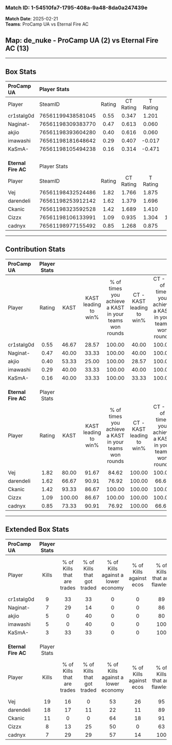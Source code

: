 ### Match ID: 1-54510fa7-1795-408a-9a48-8da0a247439e  
**Match Date**: 2025-02-21  
**Teams**: ProCamp UA vs Eternal Fire AC  

## **Map**: de_nuke - ProCamp UA (2) vs Eternal Fire AC (13)  
---  

## Box Stats  

| **ProCamp UA**      | Player Stats      |        |           |          |        |      |       |         |        |      |     |
| :- | :- | :-: | :-: | :-: | :-: | :-: | :-: | :-: | :-: | :-: | :-: |
| Player              | SteamID           | Rating | CT Rating | T Rating |  KAST  | ADR  | Kills | Assists | Deaths | K/D  | HS% |
| cr1stalg0d          | 76561199438581045 |  0.55  |   0.347   |  1.201   | 46.67  | 25.3 |   9   |    2    |   13   | 0.69 | 88  |
| Naginat-            | 76561198309383770 |  0.47  |   0.613   |  0.060   | 40.00  | 49.6 |   7   |    2    |   13   | 0.54 | 57  |
| akjio               | 76561198393604280 |  0.40  |   0.616   |  0.060   | 53.33  | 26.3 |   5   |    0    |   12   | 0.42 | 80  |
| imawashi            | 76561198181648642 |  0.29  |   0.407   |  -0.017  | 40.00  | 38.1 |   5   |    3    |   14   | 0.36 | 60  |
| KaSmA-              | 76561198105494238 |  0.16  |   0.314   |  -0.471  | 40.00  | 6.7  |   3   |    0    |   11   | 0.27 |  0  |
|                     |                   |        |           |          |        |      |       |         |        |      |     |
|                     |                   |        |           |          |        |      |       |         |        |      |     |
|                     |                   |        |           |          |        |      |       |         |        |      |     |
| **Eternal Fire AC** | Player Stats      |        |           |          |        |      |       |         |        |      |     |
| Player              | SteamID           | Rating | CT Rating | T Rating |  KAST  | ADR  | Kills | Assists | Deaths | K/D  | HS% |
| Vej                 | 76561198432524486 |  1.82  |   1.766   |  1.875   | 80.00  | 88.7 |  19   |    1    |   6    | 3.17 | 15  |
| darendeli           | 76561198253912142 |  1.62  |   1.379   |  1.696   | 66.67  | 66.9 |  18   |    5    |   6    | 3.00 | 72  |
| Ckanic              | 76561198323592528 |  1.42  |   1.689   |  1.410   | 93.33  | 28.6 |  11   |    3    |   2    | 5.50 | 72  |
| Cizzx               | 76561198106133991 |  1.09  |   0.935   |  1.304   | 100.00 | 31.3 |   8   |    3    |   8    | 1.00 | 75  |
| cadnyx              | 76561198977155492 |  0.85  |   1.268   |  0.875   | 73.33  | 23.5 |   7   |    3    |   7    | 1.00 | 28  |
---  

## Contribution Stats  

| **ProCamp UA**      | Player Stats |        |                      |                                                        |                           |                                                             |                          |                                                            |
| :- | :-: | :-: | :-: | :-: | :-: | :-: | :-: | :-: |
| Player              |    Rating    |  KAST  | KAST leading to win% | % of times you achieve a KAST in your teams won rounds | CT - KAST leading to win% | CT - % of times you achieve a KAST in your teams won rounds | T - KAST leading to win% | T - % of times you achieve a KAST in your teams won rounds |
| cr1stalg0d          |     0.55     | 46.67  |        28.57         |                         100.00                         |           40.00           |                           100.00                            |           0.00           |                            0.00                            |
| Naginat-            |     0.47     | 40.00  |        33.33         |                         100.00                         |           40.00           |                           100.00                            |           0.00           |                            0.00                            |
| akjio               |     0.40     | 53.33  |        25.00         |                         100.00                         |           28.57           |                           100.00                            |           0.00           |                            0.00                            |
| imawashi            |     0.29     | 40.00  |        33.33         |                         100.00                         |           40.00           |                           100.00                            |           0.00           |                            0.00                            |
| KaSmA-              |     0.16     | 40.00  |        33.33         |                         100.00                         |           33.33           |                           100.00                            |           0.00           |                            0.00                            |
|                     |              |        |                      |                                                        |                           |                                                             |                          |                                                            |
|                     |              |        |                      |                                                        |                           |                                                             |                          |                                                            |
|                     |              |        |                      |                                                        |                           |                                                             |                          |                                                            |
| **Eternal Fire AC** | Player Stats |        |                      |                                                        |                           |                                                             |                          |                                                            |
| Player              |    Rating    |  KAST  | KAST leading to win% | % of times you achieve a KAST in your teams won rounds | CT - KAST leading to win% | CT - % of times you achieve a KAST in your teams won rounds | T - KAST leading to win% | T - % of times you achieve a KAST in your teams won rounds |
| Vej                 |     1.82     | 80.00  |        91.67         |                         84.62                          |          100.00           |                           100.00                            |          88.89           |                           80.00                            |
| darendeli           |     1.62     | 66.67  |        90.91         |                         76.92                          |          100.00           |                            66.67                            |          88.89           |                           80.00                            |
| Ckanic              |     1.42     | 93.33  |        86.67         |                         100.00                         |          100.00           |                           100.00                            |          83.33           |                           100.00                           |
| Cizzx               |     1.09     | 100.00 |        86.67         |                         100.00                         |          100.00           |                           100.00                            |          83.33           |                           100.00                           |
| cadnyx              |     0.85     | 73.33  |        90.91         |                         76.92                          |          100.00           |                            66.67                            |          88.89           |                           80.00                            |
---  

## Extended Box Stats  

| **ProCamp UA**      | Player Stats |                            |                            |                                    |                         |                              |                                 |        |                             |                                     |                          |                               |                            |
| :- | :-: | :-: | :-: | :-: | :-: | :-: | :-: | :-: | :-: | :-: | :-: | :-: | :-: |
| Player              |    Kills     | % of Kills that are trades | % of Kills that got traded | % of Kills against a lower economy | % of Kills against ecos | % of Kills that are flawless | % of Kills that are close duels | Deaths | % of Deaths that get traded | % of Deaths against a lower economy | % of Deaths against ecos | % of Deaths that are flawless | % of Deaths that are close |
| cr1stalg0d          |      9       |             33             |             33             |                 0                  |            0            |              89              |                0                |   13   |              0              |                  0                  |            0             |              108              |             0              |
| Naginat-            |      7       |             29             |             14             |                 0                  |            0            |              86              |                0                |   13   |             15              |                  0                  |            0             |              77               |             0              |
| akjio               |      5       |             0              |             40             |                 0                  |            0            |              80              |                0                |   12   |             25              |                  0                  |            0             |              83               |             8              |
| imawashi            |      5       |             0              |             40             |                 0                  |            0            |             100              |                0                |   14   |              7              |                  0                  |            0             |              93               |             0              |
| KaSmA-              |      3       |             33             |             33             |                 0                  |            0            |             100              |                0                |   11   |              0              |                  0                  |            0             |              100              |             0              |
|                     |              |                            |                            |                                    |                         |                              |                                 |        |                             |                                     |                          |                               |                            |
|                     |              |                            |                            |                                    |                         |                              |                                 |        |                             |                                     |                          |                               |                            |
|                     |              |                            |                            |                                    |                         |                              |                                 |        |                             |                                     |                          |                               |                            |
| **Eternal Fire AC** | Player Stats |                            |                            |                                    |                         |                              |                                 |        |                             |                                     |                          |                               |                            |
| Player              |    Kills     | % of Kills that are trades | % of Kills that got traded | % of Kills against a lower economy | % of Kills against ecos | % of Kills that are flawless | % of Kills that are close duels | Deaths | % of Deaths that get traded | % of Deaths against a lower economy | % of Deaths against ecos | % of Deaths that are flawless | % of Deaths that are close |
| Vej                 |      19      |             16             |             0              |                 53                 |           26            |              95              |                0                |   6    |             17              |                 33                  |            0             |              83               |             0              |
| darendeli           |      18      |             17             |             11             |                 22                 |           11            |              89              |                0                |   6    |              0              |                 67                  |            17            |              117              |             0              |
| Ckanic              |      11      |             0              |             0              |                 64                 |           18            |              91              |                0                |   2    |             50              |                  0                  |            0             |              100              |             0              |
| Cizzx               |      8       |             13             |             25             |                 50                 |            0            |              63              |               13                |   8    |             50              |                 50                  |            0             |              100              |             0              |
| cadnyx              |      7       |             29             |             29             |                 57                 |           14            |             100              |                0                |   7    |             43              |                 43                  |            14            |              86               |             0              |
